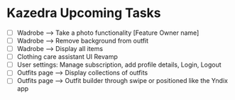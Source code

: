 # Kazedra Upcoming Tasks

- [ ] Wadrobe --> Take a photo functionality [Feature Owner name]
- [ ] Wadrobe --> Remove background from outfit
- [ ] Wadrobe --> Display all items
- [ ] Clothing care assistant UI Revamp
- [ ] User settings: Manage subscription, add profile details, Login, Logout
- [ ] Outfits page --> Display collections of outfits
- [ ] Outfits page --> Outfit builder through swipe or positioned like the Yndix app
